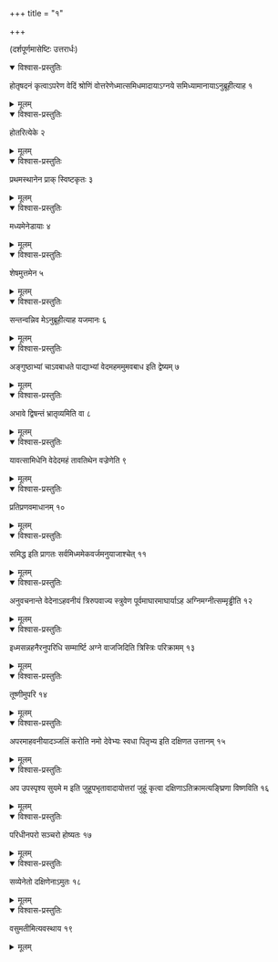 +++
title = "१"

+++
  
(दर्शपूर्णमासेष्टिः उत्तरार्धः)



<details open><summary>विश्वास-प्रस्तुतिः</summary>

होतृषदनं कृत्वाऽपरेण वेदिं श्रोणिं वोत्तरेणेध्मात्समिधमादायाऽग्नये समिध्यामानायाऽनुब्रूहीत्याह १
</details>

<details><summary>मूलम्</summary>

होतृषदनं कृत्वाऽपरेण वेदिं श्रोणिं वोत्तरेणेध्मात्समिधमादायाऽग्नये समिध्यामानायाऽनुब्रूहीत्याह १
</details>


<details open><summary>विश्वास-प्रस्तुतिः</summary>

होतरित्येके २
</details>

<details><summary>मूलम्</summary>

होतरित्येके २
</details>


<details open><summary>विश्वास-प्रस्तुतिः</summary>

प्रथमस्थानेन प्राक् स्विष्टकृतः ३
</details>

<details><summary>मूलम्</summary>

प्रथमस्थानेन प्राक् स्विष्टकृतः ३
</details>


<details open><summary>विश्वास-प्रस्तुतिः</summary>

मध्यमेनेडायाः ४
</details>

<details><summary>मूलम्</summary>

मध्यमेनेडायाः ४
</details>


<details open><summary>विश्वास-प्रस्तुतिः</summary>

शेषमुत्तमेन ५
</details>

<details><summary>मूलम्</summary>

शेषमुत्तमेन ५
</details>


<details open><summary>विश्वास-प्रस्तुतिः</summary>

सन्तन्वन्निव मेऽनुब्रूहीत्याह यजमानः ६
</details>

<details><summary>मूलम्</summary>

सन्तन्वन्निव मेऽनुब्रूहीत्याह यजमानः ६
</details>


<details open><summary>विश्वास-प्रस्तुतिः</summary>

अङ्गुष्ठाभ्यां चाऽवबाधते पाद्याभ्यां वेदमहममुमवबाध इति द्वेष्यम् ७
</details>

<details><summary>मूलम्</summary>

अङ्गुष्ठाभ्यां चाऽवबाधते पाद्याभ्यां वेदमहममुमवबाध इति द्वेष्यम् ७
</details>


<details open><summary>विश्वास-प्रस्तुतिः</summary>

अभावे द्विषन्तं भ्रातृव्यमिति वा ८
</details>

<details><summary>मूलम्</summary>

अभावे द्विषन्तं भ्रातृव्यमिति वा ८
</details>


<details open><summary>विश्वास-प्रस्तुतिः</summary>

यावत्सामिधेनि वेदेदमहं तावतिथेन वज्रेणेति ९
</details>

<details><summary>मूलम्</summary>

यावत्सामिधेनि वेदेदमहं तावतिथेन वज्रेणेति ९
</details>


<details open><summary>विश्वास-प्रस्तुतिः</summary>

प्रतिप्रणवमाधानम् १०
</details>

<details><summary>मूलम्</summary>

प्रतिप्रणवमाधानम् १०
</details>


<details open><summary>विश्वास-प्रस्तुतिः</summary>

समिद्ध इति प्रागतः सर्वमिध्ममेकवर्जमनुयाजाश्चेत् ११
</details>

<details><summary>मूलम्</summary>

समिद्ध इति प्रागतः सर्वमिध्ममेकवर्जमनुयाजाश्चेत् ११
</details>


<details open><summary>विश्वास-प्रस्तुतिः</summary>

अनुवचनान्ते वेदेनाऽहवनीयं त्रिरुपवाज्य स्त्रुवेण पूर्वमाघारमाघार्याऽह अग्निमग्नीत्सम्मृड्ढीति १२
</details>

<details><summary>मूलम्</summary>

अनुवचनान्ते वेदेनाऽहवनीयं त्रिरुपवाज्य स्त्रुवेण पूर्वमाघारमाघार्याऽह अग्निमग्नीत्सम्मृड्ढीति १२
</details>


<details open><summary>विश्वास-प्रस्तुतिः</summary>

इध्मसन्नहनैरनुपरिधि सम्मार्ष्टि अग्ने वाजजिदिति त्रिस्त्रिः परिक्रामम् १३
</details>

<details><summary>मूलम्</summary>

इध्मसन्नहनैरनुपरिधि सम्मार्ष्टि अग्ने वाजजिदिति त्रिस्त्रिः परिक्रामम् १३
</details>


<details open><summary>विश्वास-प्रस्तुतिः</summary>

तूष्णीमुपरि १४
</details>

<details><summary>मूलम्</summary>

तूष्णीमुपरि १४
</details>


<details open><summary>विश्वास-प्रस्तुतिः</summary>

अपरमाहवनीयादञ्जलिं करोति नमो देवेभ्यः स्वधा पितृभ्य इति दक्षिणत उत्तानम् १५
</details>

<details><summary>मूलम्</summary>

अपरमाहवनीयादञ्जलिं करोति नमो देवेभ्यः स्वधा पितृभ्य इति दक्षिणत उत्तानम् १५
</details>


<details open><summary>विश्वास-प्रस्तुतिः</summary>

अप उपस्पृश्य सुयमे म इति जुहूपभृतावादायोत्तरां जुहूं कृत्वा दक्षिणाऽतिक्रामत्यङ्घ्रिणा विष्णविति १६
</details>

<details><summary>मूलम्</summary>

अप उपस्पृश्य सुयमे म इति जुहूपभृतावादायोत्तरां जुहूं कृत्वा दक्षिणाऽतिक्रामत्यङ्घ्रिणा विष्णविति १६
</details>


<details open><summary>विश्वास-प्रस्तुतिः</summary>

परिधीनपरो सञ्चरो होष्यतः १७
</details>

<details><summary>मूलम्</summary>

परिधीनपरो सञ्चरो होष्यतः १७
</details>


<details open><summary>विश्वास-प्रस्तुतिः</summary>

सव्येनेतो दक्षिणेनाऽमुतः १८
</details>

<details><summary>मूलम्</summary>

सव्येनेतो दक्षिणेनाऽमुतः १८
</details>


<details open><summary>विश्वास-प्रस्तुतिः</summary>

वसुमतीमित्यवस्थाय १९
</details>

<details><summary>मूलम्</summary>

वसुमतीमित्यवस्थाय १९
</details>

